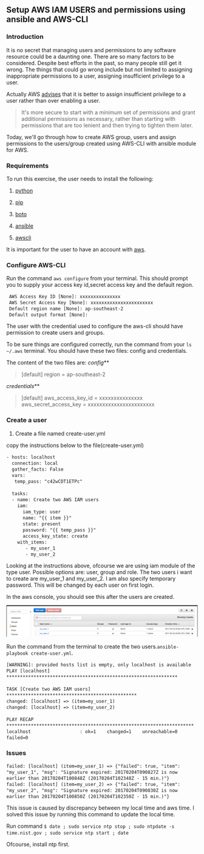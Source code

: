 ## Setup AWS IAM USERS and permissions using ansible and AWS-CLI

### Introduction

It is no secret that managing users and permissions to any software resource could be a daunting one. There are so many factors to be considered. Despite best efforts in the past, so many people still get it wrong. The things that could go wrong include but not limited to assigning inappropriate permissions to a user, assigning insufficient privilege to a user.

Actually AWS [advises](http://docs.aws.amazon.com/IAM/latest/UserGuide/best-practices.html#grant-least-privilege) that it is better to assign insufficient privilege to a user rather than over enabling a user.
>It's more secure to start with a minimum set of permissions and grant additional permissions as necessary, rather than starting with permissions that are too lenient and then trying to tighten them later.

Today, we'll go through how to create AWS group, users and assign permissions to the users/group created using AWS-CLI with ansible module for AWS.

### Requirements

To run this exercise, the user needs to install the following:

1. [python](https://www.python.org/)

2. [pip](https://pypi.python.org/pypi/pip)

3. [boto](https://pypi.python.org/pypi/boto/)

4. [ansible](https://www.ansible.com/)

5. [awscli](http://docs.aws.amazon.com/cli/latest/userguide/installing.html)

It is important for the user to have an account with [aws](https://aws.amazon.com).

### Configure AWS-CLI

Run the command ```aws configure``` from your terminal. This should prompt you to supply your access key id,secret access key and the default region.
```
 AWS Access Key ID [None]: xxxxxxxxxxxxxxx
 AWS Secret Access Key [None]: xxxxxxxxxxxxxxxxxxxxxxx
 Default region name [None]: ap-southeast-2
 Default output format [None]:
```

The user with the credential used to configure the aws-cli should have permission to create users and groups.

To be sure things are configured correctly, run the command from your ```ls ~/.aws``` terminal. You should have these two files: config and credentials.

The content of the two files are:
_config_**
>[default]
region = ap-southeast-2

_credentials_**
>[default]
aws_access_key_id = xxxxxxxxxxxxxxx
aws_secret_access_key = xxxxxxxxxxxxxxxxxxxxxxx

### Create a user

1. Create a file named create-user.yml

copy the instructions below to the file(create-user.yml)
```
- hosts: localhost
  connection: local
  gather_facts: False
  vars:
   temp_pass: "c42wCDT1ETPc"

  tasks:
  - name: Create two AWS IAM users
    iam:
      iam_type: user
      name: "{{ item }}"
      state: present
      password: "{{ temp_pass }}"
      access_key_state: create
    with_items:
       - my_user_1
       - my_user_2
```
Looking at the instructions above, ofcourse we are using iam module of the type user. Possible options are: user, group and role. The two users i want to create are my_user_1 and my_user_2. I am also specify temporary password. This will be changed by each user on first login.

In the aws console, you should see this after the users are created.

![alt text](https://github.com/Teejay005/tech-blog/blob/master/images/04022017/aws-user-created.png "aws user created")

Run the command from the terminal to create the two users.```ansible-playbook create-user.yml```.

```
[WARNING]: provided hosts list is empty, only localhost is available
PLAY [localhost] ***************************************************************

TASK [Create two AWS IAM users] ************************************************
changed: [localhost] => (item=my_user_1)
changed: [localhost] => (item=my_user_2)

PLAY RECAP *********************************************************************
localhost                  : ok=1    changed=1    unreachable=0    failed=0
```

### Issues
```
failed: [localhost] (item=my_user_1) => {"failed": true, "item": "my_user_1", "msg": "Signature expired: 20170204T090827Z is now earlier than 20170204T100848Z (20170204T102348Z - 15 min.)"}
failed: [localhost] (item=my_user_2) => {"failed": true, "item": "my_user_2", "msg": "Signature expired: 20170204T090830Z is now earlier than 20170204T100850Z (20170204T102350Z - 15 min.)"}
```

This issue is caused by discrepancy between my local time and aws time. I solved this issue by running this command to update the local time.

Run command ```$ date ; sudo service ntp stop ; sudo ntpdate -s time.nist.gov ; sudo service ntp start ; date```


Ofcourse, install ntp first.
